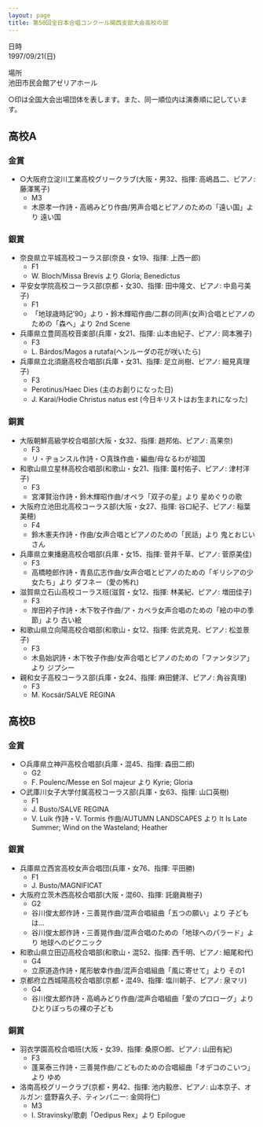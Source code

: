 ```yaml
---
layout: page
title: 第50回全日本合唱コンクール関西支部大会高校の部
---
```

日時  
1997/09/21(日)

場所  
池田市民会館アゼリアホール

○印は全国大会出場団体を表します。また、同一順位内は演奏順に記しています。

高校A
-----

### 金賞

-   ○大阪府立淀川工業高校グリークラブ(大阪・男32、指揮: 高嶋昌二、ピアノ: 藤澤篤子)
    -   M3
    -   木原孝一作詩・高嶋みどり作曲/男声合唱とピアノのための「遠い国」より 遠い国

### 銀賞

-   奈良県立平城高校コーラス部(奈良・女19、指揮: 上西一郎)
    -   F1
    -   W. Bloch/Missa Brevis より Gloria; Benedictus
-   平安女学院高校コーラス部(京都・女30、指揮: 田中隆文、ピアノ: 中島弓美子)
    -   F1
    -   「地球歳時記’90」より・鈴木輝昭作曲/二群の同声(女声)合唱とピアノのための「森へ」より 2nd Scene
-   兵庫県立豊岡高校音楽部(兵庫・女21、指揮: 山本由紀子、ピアノ: 岡本雅子)
    -   F3
    -   L. Bárdos/Magos a rutafa(ヘンルーダの花が咲いたら)
-   兵庫県立北須磨高校合唱部(兵庫・女31、指揮: 足立尚樹、ピアノ: 細見真理子)
    -   F3
    -   Perotinus/Haec Dies (主のお創りになった日)
    -   J. Karai/Hodie Christus natus est (今日キリストはお生まれになった)

### 銅賞

-   大阪朝鮮高級学校合唱部(大阪・女32、指揮: 趙邦佑、ピアノ: 高果奈)
    -   F3
    -   リ・ヂョンスル作詩・○真珠作曲・編曲/母なるわが祖国
-   和歌山県立星林高校合唱部(和歌山・女21、指揮: 薗村佑子、ピアノ: 津村洋子)
    -   F3
    -   宮澤賢治作詩・鈴木輝昭作曲/オペラ「双子の星」より 星めぐりの歌
-   大阪府立池田北高校コーラス部(大阪・女27、指揮: 谷口紀子、ピアノ: 稲葉美穂)
    -   F4
    -   鈴木憲夫作詩・作曲/女声合唱とピアノのための「民話」より 鬼とおじいさん
-   兵庫県立東播磨高校合唱部(兵庫・女15、指揮: 菅井千草、ピアノ: 菅原美佳)
    -   F3
    -   高橋睦郎作詩・青島広志作曲/女声合唱とピアノのための「ギリシアの少女たち」より ダフネー（愛の怖れ)
-   滋賀県立石山高校コーラス班(滋賀・女12、指揮: 林美紀、ピアノ: 増田佳子)
    -   F3
    -   岸田衿子作詩・木下牧子作曲/ア・カペラ女声合唱のための「絵の中の季節」より 古い絵
-   和歌山県立向陽高校合唱部(和歌山・女12、指揮: 佐武克見、ピアノ: 松並景子)
    -   F3
    -   木島始訳詩・木下牧子作曲/女声合唱とピアノのための「ファンタジア」より ジプシー
-   親和女子高校コーラス部(兵庫・女24、指揮: 麻田健洋、ピアノ: 角谷真理)
    -   F3
    -   M. Kocsár/SALVE REGINA

高校B
-----

### 金賞

-   ○兵庫県立神戸高校合唱部(兵庫・混45、指揮: 森田二郎)
    -   G2
    -   F. Poulenc/Messe en Sol majeur より Kyrie; Gloria
-   ○武庫川女子大学付属高校コーラス部(兵庫・女63、指揮: 山口英樹)
    -   F1
    -   J. Busto/SALVE REGINA
    -   V. Luik 作詩・V. Tormis 作曲/AUTUMN LANDSCAPES より It Is Late Summer;
        Wind on the Wasteland; Heather

### 銀賞

-   兵庫県立西宮高校女声合唱団(兵庫・女76、指揮: 平田勝)
    -   F1
    -   J. Busto/MAGNIFICAT
-   大阪府立茨木西高校合唱部(大阪・混60、指揮: 託磨眞樹子)
    -   G2
    -   谷川俊太郎作詩・三善晃作曲/混声合唱組曲「五つの願い」より 子どもは…
    -   谷川俊太郎作詩・三善晃作曲/混声合唱のための「地球へのパラード」より 地球へのピクニック
-   和歌山県立田辺高校合唱部(和歌山・混52、指揮: 西千明、ピアノ: 細尾和代)
    -   G4
    -   立原道造作詩・尾形敏幸作曲/混声合唱組曲「風に寄せて」より その1
-   京都府立西城陽高校合唱部(京都・混49、指揮: 塩川朝子、ピアノ: 泉マリ)
    -   G4
    -   谷川俊太郎作詩・高嶋みどり作曲/混声合唱組曲「愛のプロローグ」より ひとりぼっちの裸の子ども

### 銅賞

-   羽衣学園高校合唱班(大阪・女39、指揮: 桑原○郎、ピアノ: 山田有紀)
    -   F3
    -   蓬莱泰三作詩・三善晃作曲/こどものための合唱組曲「オデコのこいつ」より ゆめ
-   洛南高校グリークラブ(京都・男42、指揮: 池内毅彦、ピアノ: 山本京子、オルガン: 盛野喜久子、ティンパニー: 金岡将仁)
    -   M3
    -   I. Stravinsky/歌劇「Oedipus Rex」より Epilogue
